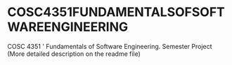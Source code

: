 # COSC4351FUNDAMENTALSOFSOFTWAREENGINEERING
COSC 4351 ' Fundamentals of Software Engineering. Semester Project (More detailed description on the readme file)
